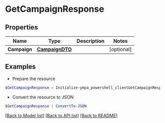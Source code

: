 # GetCampaignResponse
## Properties

Name | Type | Description | Notes
------------ | ------------- | ------------- | -------------
**Campaign** | [**CampaignDTO**](CampaignDTO.md) |  | [optional] 

## Examples

- Prepare the resource
```powershell
$GetCampaignResponse = Initialize-ympa_powershell_clientGetCampaignResponse  -Campaign null
```

- Convert the resource to JSON
```powershell
$GetCampaignResponse | ConvertTo-JSON
```

[[Back to Model list]](../README.md#documentation-for-models) [[Back to API list]](../README.md#documentation-for-api-endpoints) [[Back to README]](../README.md)

